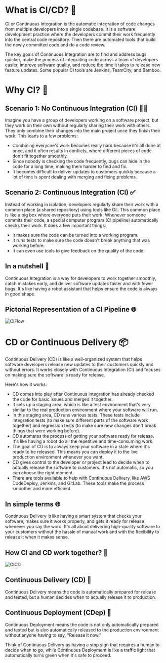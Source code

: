 # What is CI/CD? 🚀

CI or Continuous Integration is the automatic integration of code changes from multiple developers into a single codebase. It is a software development practice where the developers commit their work frequently into the central code repository. Then there are automated tools that build the newly committed code and do a code review.

The key goals of Continuous Integration are to find and address bugs quicker, make the process of integrating code across a team of developers easier, improve software quality, and reduce the time it takes to release new feature updates. Some popular CI tools are Jenkins, TeamCity, and Bamboo.

# Why CI? 🤔

## Scenario 1: No Continuous Integration (CI) 🙅‍♂️

Imagine you have a group of developers working on a software project, but they work on their own without regularly sharing their work with others. They only combine their changes into the main project once they finish their work. This leads to a few problems:
- Combining everyone's work becomes really hard because it's all done at once, and it often results in conflicts, where different pieces of code don't fit together smoothly.
- Since nobody is checking the code frequently, bugs can hide in the code for a long time, making them harder to find and fix.
- It becomes difficult to deliver updates to customers quickly because a lot of time is spent dealing with merging and fixing problems.

## Scenario 2: Continuous Integration (CI) ✅

Instead of working in isolation, developers regularly share their work with a common place (a shared repository) using tools like Git. This common place is like a big box where everyone puts their work. Whenever someone commits their code, a special computer program (CI pipeline) automatically checks their work. It does a few important things:
- It makes sure the code can be turned into a working program.
- It runs tests to make sure the code doesn't break anything that was working before.
- It can even use tools to give feedback on the quality of the code.

## In a nutshell 🌰

Continuous Integration is a way for developers to work together smoothly, catch mistakes early, and deliver software updates faster and with fewer bugs. It's like having a robot assistant that helps ensure the code is always in good shape.

## Pictorial Representation of a CI Pipeline 🌐

![CIFlow](https://github.com/HISHAN03/CICD-with-github-actions/assets/108483712/ca0d41cb-9376-48cc-8caa-785c7d36cbc7)

# CD or Continuous Delivery 📦

Continuous Delivery (CD) is like a well-organized system that helps software developers release new updates to their customers quickly and without errors. It works closely with Continuous Integration (CI) and focuses on making sure the software is ready for release.

Here's how it works:
- CD comes into play after Continuous Integration has already checked the code for basic issues and merged it together.
- It sets up a staging area, which is like a test environment that's very similar to the real production environment where your software will run.
- In this staging area, CD runs various tests. These tests include integration tests (to make sure different parts of the software work together) and regression tests (to make sure new changes don't break things that were working before).
- CD automates the process of getting your software ready for release. It's like having a robot do all the repetitive and time-consuming work.
- The goal of CD is to always keep your software in a state where it's ready to be released. This means you can deploy it to the live production environment whenever you want.
- CD gives control to the developer or project lead to decide when to actually release the software to customers. It's not automatic, so you can choose the right moment.
- There are tools available to help with Continuous Delivery, like AWS CodeDeploy, Jenkins, and GitLab. These tools make the process smoother and more efficient.

## In simple terms 🌐

Continuous Delivery is like having a smart system that checks your software, makes sure it works properly, and gets it ready for release whenever you say the word. It's all about delivering high-quality software to your customers without the hassle of manual work and with the flexibility to release it when it makes sense.

## How CI and CD work together? 🤝

![CICD](https://github.com/HISHAN03/CICD-with-github-actions/assets/108483712/b8b65baa-5e61-4305-bace-fc5dd235a815)

## Continuous Delivery (CD) 🚀

Continuous Delivery means the code is automatically prepared for release and tested, but a human decides when to actually release it to production.

## Continuous Deployment (CDep) 🚀

Continuous Deployment means the code is not only automatically prepared and tested but is also automatically released to the production environment without anyone having to say, "Release it now."

Think of Continuous Delivery as having a stop sign that requires a human to decide when to go, while Continuous Deployment is like a traffic light that automatically turns green when it's safe to proceed.
